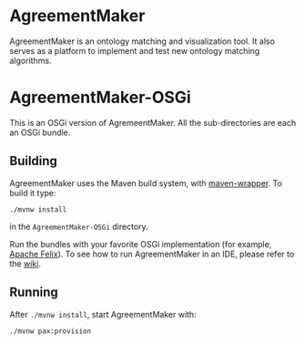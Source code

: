 # AgreementMaker

AgreementMaker is an ontology matching and visualization tool.
It also serves as a platform to implement and test new ontology 
matching algorithms.

# AgreementMaker-OSGi

This is an OSGi version of AgremeentMaker.  All the sub-directories are each an
OSGi bundle.

## Building

AgreementMaker uses the Maven build system, with [maven-wrapper](https://github.com/takari/maven-wrapper).  To build it type:

    ./mvnw install

in the `AgreementMaker-OSGi` directory.

Run the bundles with your favorite OSGi implementation (for example, [Apache Felix](http://felix.apache.org/)).  To see how to run AgreementMaker in an IDE, please refer to the [wiki](https://github.com/agreementmaker/agreementmaker/wiki).

## Running

After `./mvnw install`, start AgreementMaker with:

    ./mvnw pax:provision

